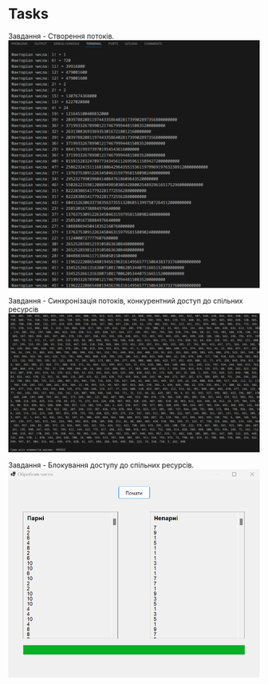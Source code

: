 # Tasks

Завдання - Створення потоків.
![Картинка до завдання](img/task1.png)

Завдання - Синхронізація потоків, конкурентний доступ до спільних ресурсів
![Картинка до завдання](img/task2.png)

Завдання - Блокування доступу до спільних ресурсів.
![Картинка до завдання](img/task3.png)
